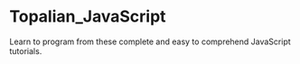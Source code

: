 # Topalian_JavaScript
Learn to program from these complete and easy to comprehend JavaScript tutorials.
